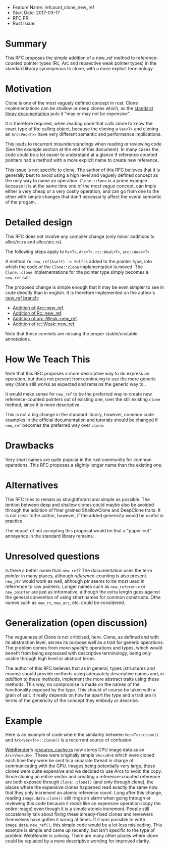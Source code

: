 - Feature Name: refcount_clone_new_ref
- Start Date: 2017-03-17
- RFC PR:
- Rust Issue:

# Summary
[summary]: #summary

This RFC proposes the simple addition of a new_ref method to reference-counted pointer types (Rc, Arc and repsective weak pointer types) in the standard library synonymous to clone, with a more explicit terminology.

# Motivation
[motivation]: #motivation

Clone is one of the most vaguely defined concept in rust. Clone implementations can be shallow or deep clones which, as the [standard libray documentation](https://doc.rust-lang.org/std/clone/trait.Clone.html) puts it "may or may not be expensive".

It is therefore required, when reading code that calls clone to know the exact type of the calling object, because the cloning a ```Vec<T>``` and cloning an ```Arc<Vec<T>>``` have very different semantic and performance implications.

This leads to recurrent misunderstandings when reading or reviewing code (See the example section at the end of this document).
In many cases the code could be a lot easier to understand at a glance if reference counted pointers had a method with a more explicit name to create new reference.

This issue is not specific to clone. The author of this RFC believes that it is generally best to avoid using a high level and vaguely defined concept as the only way to name an operation. ```Clone::clone``` is a prime example because it is at the same time one of the most vague concept, can imply either a very cheap or a very costly operation, and can go from one to the other with simple changes that don't necessarily affect the overal semantic of the progam.

# Detailed design
[design]: #detailed-design

This RFC does not involve any compiler change (only minor additions to alloc/rc.rs and alloc/arc.rs).

The following steps apply to ```Rc<T>```, ```Arc<T>```, ```rc::Weal<T>```, ```arc::Weak<T>```.

A method ```fn new_ref(&self) -> Self``` is added to the pointer type, into which the code of the ```Clone::clone``` implementation is moved.
The ```Clone::clone``` implementations for the pointer type simply becomes a ```new_ref``` call.

The proposed change is simple enough that it may be even simpler to see in code directly than in english.
It is therefore implemented on the author's [new_ref branch](https://github.com/nical/rust/tree/new_ref):
 - [Addition of Arc::new_ref](https://github.com/nical/rust/commit/392e105b0dd3ffb44beb8cbf853f75493a5167b5).
 - [Addition of Rc::new_ref](https://github.com/nical/rust/commit/5903ed4aa3ddb825f8b9b3412b3240f07193b711).
 - [Addition of arc::Weak::new_ref](https://github.com/nical/rust/commit/6f72fe1e208d96917c806bb4895b7014c1bfe164).
 - [Addition of rc::Weak::new_ref](https://github.com/nical/rust/commit/ddbd2b5e7e42d6be11194abef4f5d12ec11aa41e).

Note that these commits are missing the proper stable/unstable annotations.

# How We Teach This
[how-we-teach-this]: #how-we-teach-this

Note that this RFC proposes a more descriptive way to do express an operation, but does not prevent from continuing to use the more generic way (clone still works as expected and remains the generic way to .

It would make sense for ```new_ref``` to be the preferred way to create new reference-counted pointers out of existing one, over the still existing ```clone``` method, since it is more descriptive.

This is not a big change in the standard library, however, common code examples in the official documentation and tutorials should be changed if ```new_ref``` becomes the preferred way over ```clone```.

# Drawbacks
[drawbacks]: #drawbacks

Very short names are quite popular in the rust community for common operations. This RFC proposes a slightly longer name than the existing one.

# Alternatives
[alternatives]: #alternatives

This RFC tries to remain as straightforard and simple as possible. The tention between deep and shallow clones could maybe also be avoided through the addition of finer grained ShallowClone and DeepClone traits. It is not clear tothe author, however, if the added genericity would be useful in practice.

The impact of not accepting this proposal would be that a "paper-cut" annoyance in the standard library remains.

# Unresolved questions
[unresolved]: #unresolved-questions

Is there a better name than ```new_ref```? The documentation uses the term _pointer_ in many places, although _reference_-counting is also present. ```new_ptr``` would work as well, although _ptr_ seems to be most used in referrence to raw pointers.
Longer names such as ```new_reference``` or ```new_pointer``` are just as informative, although the extra length goes against the general convention of using short names for common constructs.
Othe names such as ```new_rc```, ```new_arc```, etc. could be considered.

# Generalization (open discussion)

The vagueness of Clone is not criticised, here. Clone, as defined and with its abstraction level, serves its purpose well as a trait for generic operations. The problem comes from _more-specific_ operations and types, which would benefit from being expressed with descriptive terminology, being _only_ usable through high level or abstract terms.

The author of this RFC believes that as in general, types (structures and enums) should provide methods using adequately descriptive names and, _in addition_ to these methods, implement the more abstract traits using these methods. This way, no compromise is made on the names of the functionality exposed by the type. This should of course be taken with a grain of salt. It really depends on how far apart the type and a trait are in terms of the genericity of the concept they embody or describe.

# Example
Here is an example of code where the similarity between ```Vec<T>::clone()``` and ```Arc<Vec<T>>::clone()``` is a recurrent source of confusion:

[WebRender](https://github.com/servo/webrender)'s [resource_cache.rs](https://github.com/servo/webrender/blob/e1ba6ff8146a0ba7a33bb9af6390b34f6b313b78/webrender/src/resource_cache.rs#L381) now stores CPU image data as an ```Arc<Vec<u8>>```. These were originally simple ```Vec<u8>```s which were cloned each time they were be sent to a separate thread in charge of communicating with the GPU. Images being potentially very large, these clones were quite expensive and we decided to use Arcs to avoid the copy. Since cloning an entire vector and creating a reference-counted reference are both exposed through ```Clone::clone()``` (and _only_ through clone), the places where the expensive clones happened read exactly the same now that they only increment an atomic reference count. Long after this change, reading ```image.data.clone()``` still rings an alarm when going through or reviewing this code because it _reads_ like an expensive operation (copy the entire image) even though it is a simple atomic increment. People still occasionally talk about fixing these already-fixed clones and reviewers themselves have gotten it wrong at times. If it was possible to write ```image.data.new_ref()```, this simple code would be a lot less misleading.
This example is simple and came up recently, but isn't specific to the type of problem WebRender is solving. There are many other places where clone could be replaced by a more descriptive wording for improved clarity.
